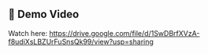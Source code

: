 ## 🎥 Demo Video  
Watch here: https://drive.google.com/file/d/1SwDBrfXVzA-f8udiXsLBZUrFuSnsQk99/view?usp=sharing
